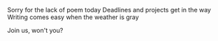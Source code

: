 Sorry for the lack of poem today
Deadlines and projects get in the way
Writing comes easy when the weather is gray

Join us, won't you?
